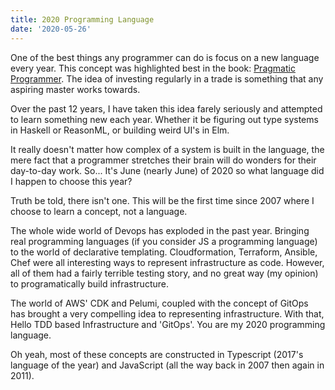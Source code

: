 ```yaml
---
title: 2020 Programming Language
date: '2020-05-26'
---
```


One of the best things any programmer can do is focus on a new language every year.
This concept was highlighted best in the book: [Pragmatic Programmer][prag].
The idea of investing regularly in a trade is something that any aspiring master works towards.

Over the past 12 years,
I have taken this idea farely seriously and attempted to learn something new each year.
Whether it be figuring out type systems in Haskell or ReasonML,
or building weird UI's in Elm.

It really doesn't matter how complex of a system is built in the language,
the mere fact that a programmer stretches their brain will do wonders for their day-to-day work.
So... It's June (nearly June) of 2020 so what language did I happen to choose this year?

Truth be told, there isn't one.
This will be the first time since 2007 where I choose to learn a concept,
not a language.

The whole wide world of Devops has exploded in the past year.
Bringing real programming languages
(if you consider JS a programming language)
to the world of declarative templating.
Cloudformation, Terraform, Ansible, Chef were all interesting ways to represent infrastructure as code.
However,
all of them had a fairly terrible testing story,
and no great way (my opinion) to programatically build infrastructure.

The world of AWS' CDK and Pelumi,
coupled with the concept of GitOps has brought a very compelling idea to representing infrastructure.
With that,
Hello TDD based Infrastructure and 'GitOps'.
You are my 2020 programming language.

Oh yeah, most of these concepts are constructed in Typescript (2017's language of the year)
and JavaScript (all the way back in 2007 then again in 2011).

[prag]: https://learning.oreilly.com/library/view/the-pragmatic-programmer/9780135956977
